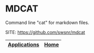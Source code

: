 # MDCAT

 Command line "cat" for markdown files.

 SITE: https://github.com/swsnr/mdcat

 | [Applications](https://portable-linux-apps.github.io/apps.html) | [Home](https://portable-linux-apps.github.io)
 | --- | --- |
